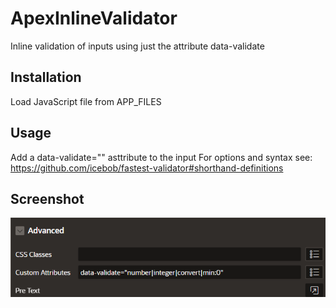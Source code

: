 # ApexInlineValidator
Inline validation of inputs using just the attribute data-validate

## Installation
Load JavaScript file from APP_FILES

## Usage
Add a data-validate="" asttribute to the input
For options and syntax see: https://github.com/icebob/fastest-validator#shorthand-definitions

## Screenshot
![Screenshot](assets/example.PNG)
